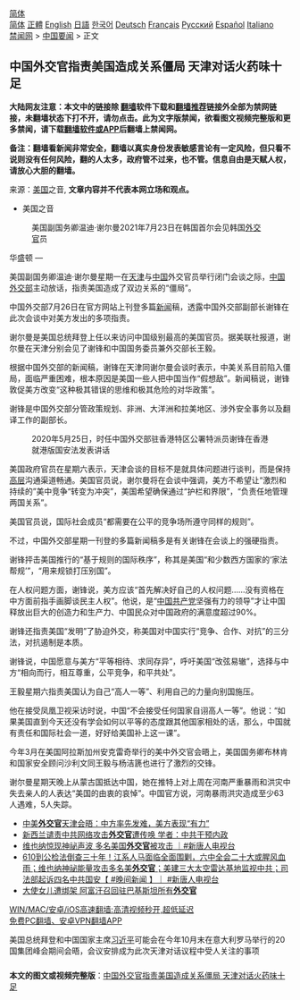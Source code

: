  <!-- 面包屑导航 --> <div class="breadcrumb"><!-- GTranslate: https://gtranslate.io/ -->  <div class="switcher notranslate">  <div class="selected">  <a href="#" onclick="return false;"> 简体</a>  </div>  <div class="option">  <a href="https://www.bannedbook.org" onclick="doGTranslate('zh-CN|zh-CN');jQuery('div.switcher div.selected a').html(jQuery(this).html());return false;" title="简体中文" class="nturl selected"> 简体</a>  <a href="https://www.bannedbook.org/zh-tw/" onclick="doGTranslate('zh-CN|zh-TW');jQuery('div.switcher div.selected a').html(jQuery(this).html());return false;" title="繁體中文" class="nturl"> 正體</a>  <a href="https://www.bannedbook.org/en/" onclick="doGTranslate('zh-CN|en');jQuery('div.switcher div.selected a').html(jQuery(this).html());return false;" title="English" class="nturl"> English</a>  <a href="https://www.bannedbook.org/ja/" onclick="doGTranslate('zh-CN|ja');jQuery('div.switcher div.selected a').html(jQuery(this).html());return false;" title="日本語" class="nturl"> 日語</a>  <a href="https://www.bannedbook.org/ko/" onclick="doGTranslate('zh-CN|ko');jQuery('div.switcher div.selected a').html(jQuery(this).html());return false;" title="한국어" class="nturl"> 한국어</a>  <a href="https://www.bannedbook.org/de/" onclick="doGTranslate('zh-CN|de');jQuery('div.switcher div.selected a').html(jQuery(this).html());return false;" title="Deutsch" class="nturl"> Deutsch</a>  <a href="https://www.bannedbook.org/fr/" onclick="doGTranslate('zh-CN|fr');jQuery('div.switcher div.selected a').html(jQuery(this).html());return false;" title="Français" class="nturl"> Français</a>  <a href="https://www.bannedbook.org/ru/" onclick="doGTranslate('zh-CN|ru');jQuery('div.switcher div.selected a').html(jQuery(this).html());return false;" title="Русский" class="nturl"> Русский</a>  <a href="https://www.bannedbook.org/es/" onclick="doGTranslate('zh-CN|es');jQuery('div.switcher div.selected a').html(jQuery(this).html());return false;" title="Español" class="nturl"> Español</a>  <a href="https://www.bannedbook.org/it/" onclick="doGTranslate('zh-CN|it');jQuery('div.switcher div.selected a').html(jQuery(this).html());return false;" title="Italiano" class="nturl"> Italiano</a>  </div>  </div>      <div class='breadcrumb-sub'><!-- Breadcrumb NavXT 6.3.0 --> <a href="https://www.bannedbook.org/" class="home">禁闻网</a> &gt; <a href="https://www.bannedbook.org/bnews/headline/" class="category">中国要闻</a> &gt; 正文</div></div><h2>中国外交官指责美国造成关系僵局 天津对话火药味十足</h2> <p class="notice"><b>大陆网友注意：本文中的链接除 <a href="https://github.com/bannedbook/fanqiang" >翻墙</a>软件下载和<a href="https://github.com/killgcd/justmysocks/blob/master/README.md">翻墙推荐</a>链接外全部为禁网链接，未翻墙状态下打不开，请勿点击。此为文字版禁闻，欲看图文视频完整版和更多禁闻，请下载<a href="https://github.com/bannedbook/fanqiang">翻墙软件或APP</a>后翻墙上禁闻网。</p><p>备注：翻墙看新闻非常安全，翻墙以真实身份发表敏感言论有一定风险，但只看不说则没有任何风险，翻的人太多，政府管不过来，也不管。信息自由是天赋人权，请放心大胆的翻墙。</b></p>  <div class="entry"> <p>来源：<a href="https://www.bannedbook.org/bnews/tag/%e7%be%8e%e5%9b%bd/" class="st_tag internal_tag" rel="tag" title="标签 美国 下的日志">美国</a>之音, <strong>文章内容并不代表本网立场和观点。</strong></p> <ul> <li> 美国之音 </li> </ul> <figure> <figcaption> 美国副国务卿温迪&#183;谢尔曼2021年7月23日在韩国首尔会见韩国<a href="https://www.bannedbook.org/bnews/tag/%e5%a4%96%e4%ba%a4%e5%ae%98/" class="st_tag internal_tag" rel="tag" title="标签 外交官 下的日志">外交官</a>员<br /> </figcaption></figure> <p>华盛顿 —&nbsp;</p> <p>美国副国务卿温迪·谢尔曼星期一在<a href="https://www.bannedbook.org/bnews/tag/%e5%a4%a9%e6%b4%a5/" class="st_tag internal_tag" rel="tag" title="标签 天津 下的日志">天津</a>与<span class='wp_keywordlink_affiliate'><a href="https://www.bannedbook.org/" title="中国" target="_blank">中国</a></span>外交官员举行闭门会谈之际，<a href="https://www.bannedbook.org/bnews/tag/%E4%B8%AD%E5%9B%BD/" class="st_tag internal_tag" rel="tag" title="标签 中国 下的日志">中国</a><a href="https://www.bannedbook.org/bnews/tag/%E5%A4%96%E4%BA%A4%E9%83%A8/" class="st_tag internal_tag" rel="tag" title="标签 外交部 下的日志">外交部</a>主动放话，指责美国造成了双边关系的“僵局”。</p> <p>中国外交部7月26日在官方网站上刊登多篇<span class='wp_keywordlink_affiliate'><a href="https://www.bannedbook.org/" title="新闻">新闻</a></span>稿，透露中国外交部副部长谢锋在此次会谈中对美方发出的多项指责。</p> <p>谢尔曼是美国总统拜登上任以来访问中国级别最高的美国官员。据美联社报道，谢尔曼在天津分别会见了谢锋和中国国务委员兼外交部长王毅。</p>  <p>根据中国外交部的新闻稿，谢锋在天津同谢尔曼会谈时表示，中美关系目前陷入僵局，面临严重困难，根本原因是美国一些人把中国当作“假想敌”。新闻稿说，谢锋敦促美方改变“这种极其错误的思维和极其危险的对华政策”。</p> <p>谢锋是中国外交部分管政策规划、非洲、大洋洲和拉美地区、涉外安全事务以及翻译工作的副部长。</p> <figure> <figcaption> 2020年5月25日，时任中国外交部驻香港特区公署特派员谢锋在香港就港版国安法发表讲话<br /> </figcaption></figure> <p>美国政府官员在星期六表示，天津会谈的目标不是就具体问题进行谈判，而是保持<span class='wp_keywordlink_affiliate'><a href="https://www.bannedbook.org/bnews/ccpdope/" title="中共高层内幕" target="_blank">高层</a></span>沟通渠道畅通。美国官员说，谢尔曼将在会谈中强调，美方不希望让“激烈和持续的”美中竞争“转变为冲突”，美国希望确保通过“护栏和界限”，“负责任地管理两国关系”。</p> <p>美国官员说，国际社会成员“都需要在公平的竞争场所遵守同样的规则”。</p> <p>不过，中国外交部星期一刊登的多篇新闻稿多是有关谢锋在会谈上的强硬指责。</p>  <p>谢锋抨击美国推行的“基于规则的国际秩序”，称其是美国“和少数西方国家的‘家法帮规’”，“用来规锁打压别国”。</p> <p>在人权问题方面，谢锋说，美方应该“首先解决好自己的人权问题……没有资格在中方面前指手画脚谈民主人权”。他说，是“<a href="https://www.bannedbook.org/bnews/tag/%e4%b8%ad%e5%9b%bd%e5%85%b1%e4%ba%a7%e5%85%9a/" class="st_tag internal_tag" rel="tag" title="标签 中国共产党 下的日志">中国共产党</a>坚强有力的领导”才让中国释放出巨大的创造力和生产力、中国民众对中国政府的满意度超过90%。</p> <p>谢锋还指责美国“发明”了胁迫外交，称美国对中国实行“竞争、合作、对抗”的三分法，对抗遏制是本质。</p> <p>谢锋说，中国愿意与美方“平等相待、求同存异”，呼吁美国“改弦易辙”，选择与中方“相向而行，相互尊重，公平竞争，和平共处”。</p> <p>王毅星期六指责美国认为自己“高人一等”、利用自己的力量向别国施压。</p>  <p>他在接受凤凰卫视采访时说，中国“不会接受任何国家自诩高人一等”。他说：“如果美国直到今天还没有学会如何以平等的态度跟其他国家相处的话，那么，中国就有责任和国际社会一道，好好给美国补上这一课”。</p> <p>今年3月在美国阿拉斯加州安克雷奇举行的美中外交官会晤上，美国国务卿布林肯和国家安全顾问沙利文同王毅与杨洁篪也进行了激烈的交锋。</p> <p>谢尔曼星期天晚上从蒙古国抵达中国，她在推特上对上周在河南严重暴雨和洪灾中失去亲人的人表达“美国的由衷的哀悼”。中国官方说，河南暴雨洪灾造成至少63人遇难，5人失踪。</p> <ul class='op-related-articles' title='相关阅读'> <li><a href='https://www.bannedbook.org/bnews/headline/20210726/1594545.html' target='_blank'>中美<b>外交官</b>天津会晤：中方率先发难，美方表现“有力”</a></li> <li><a href='https://www.bannedbook.org/bnews/comments/20210722/1592159.html' target='_blank'>新西兰谴责中共网络攻击<b>外交官</b>遭传唤 学者：中共干预内政</a></li> <li><a href='https://www.bannedbook.org/bnews/bannedvideo/20210721/1591309.html' target='_blank'>维也纳惊现神祕声波 多名美国<b>外交官</b>被攻击 ｜#新唐人电视台</a></li> <li><a href='https://www.bannedbook.org/bnews/bannedvideo/20210720/1590440.html' target='_blank'>610到公检法倒查三十年！江系人马面临全面围剿，六中全会二十大或腥风血雨；维也纳神祕能量攻击多名美<b>外交官</b>；美建三大太空雷达基地监视中共；司法部起诉四名中共国安【 #晚间新闻 】｜  #新唐人电视台</a></li> <li><a href='https://www.bannedbook.org/bnews/comments/20210719/1590058.html' target='_blank'>大使女儿遭绑架 阿富汗召回驻巴基斯坦所有<b>外交官</b></a></li> </ul> <p class="texttj"> <a href="https://github.com/bannedbook/fanqiang/wiki/V2ray%E6%9C%BA%E5%9C%BA" target="_blank">WIN/MAC/安卓/iOS高速翻墙:高清视频秒开,超低延迟</a><br/> <a href="https://github.com/bannedbook/fanqiang/wiki/%E7%A6%81%E9%97%BB%E7%BD%91%E5%AE%89%E5%8D%93%E7%BF%BB%E5%A2%99%E6%96%B0%E9%97%BBAPP" target="_blank">免费PC翻墙、安卓VPN翻墙APP</a></p><p>美国总统拜登和中国国家主席<a href="https://www.bannedbook.org/bnews/tag/%e4%b9%a0%e8%bf%91%e5%b9%b3/" class="st_tag internal_tag" rel="tag" title="标签 习近平 下的日志">习近平</a>可能会在今年10月末在意大利罗马举行的20国集团峰会期间会晤，会议安排成为此次天津对话议程中受人关注的事项</p> <a name='sharetosocial'></a>  <div style="margin-bottom:5px;padding-bottom:5px;clear:both"> <div id="archive-pix-1" class="banner-ads"> <!-- AuctionX Display platform tag START --> <div id="26318x728x90x621x_ADSLOT2" clicktrack="%%CLICK_URL_ESC%%"></div> <!-- AuctionX Display platform tag END --> </div> <div id="archive-pix-2" class="banner-ads"> <!-- AuctionX Display platform tag START --> <div id="26315x300x250x621x_ADSLOT2" clicktrack="%%CLICK_URL_ESC%%"></div> <!-- AuctionX Display platform tag END --> </div> </div>  <div id="archive-pix-1" class="banner-ads"> <!-- AuctionX Display platform tag START --> <div id="26318x728x90x621x_ADSLOT3" clicktrack="%%CLICK_URL_ESC%%"></div> <!-- AuctionX Display platform tag END --> </div> <div><b>本文的图文或视频完整版</b>：<a href='https://www.bannedbook.org/bnews/headline/20210726/1594388.html'>中国外交官指责美国造成关系僵局 天津对话火药味十足</a></div>  </div><!--END ENTRY--> 